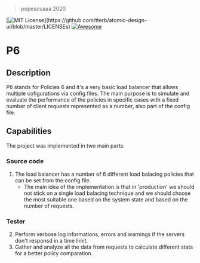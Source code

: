 > popescuaaa 2020


[![MIT License](https://img.shields.io/apm/l/atomic-design-ui.svg?)](https://github.com/tterb/atomic-design-ui/blob/master/LICENSEs) [![Awesome](https://cdn.rawgit.com/sindresorhus/awesome/d7305f38d29fed78fa85652e3a63e154dd8e8829/media/badge.svg)](https://github.com/sindresorhus/awesome)  



# P6
## Description
P6 stands for Policies 6 and it's a very basic load balancer that allows multiple cofigurations via config files. The main purpose is to simulate and evaluate the performance of the policies in specific cases with a fixed number of client requests represented as a number, also part of the config file.

## Capabilities
The project was implemented in two main parts:
### Source code
1. The load balancer has a number of 6 different load balacing policies that can be set from the config file.
    - The main idea of the implementation is that in 'production' we should not stick on a single load balacing technique and we should choose the most suitable one based on the system state and based on the number of requests.
### Tester
2. Perform verbose log informations, errors and warnings if the servers don't responsd in a time limit. 
3. Gather and analyze all the data from requests to calculate different stats for a better policy comparation.

